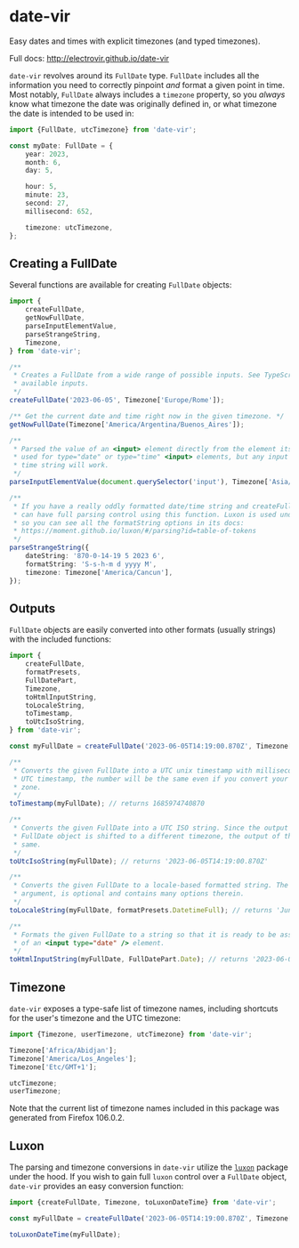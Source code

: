 # date-vir

Easy dates and times with explicit timezones (and typed timezones).

Full docs: http://electrovir.github.io/date-vir

`date-vir` revolves around its `FullDate` type. `FullDate` includes all the information you need to correctly pinpoint _and_ format a given point in time. Most notably, `FullDate` always includes a `timezone` property, so you _always_ know what timezone the date was originally defined in, or what timezone the date is intended to be used in:

<!-- example-link: src/readme-examples/full-date.example.ts -->

```TypeScript
import {FullDate, utcTimezone} from 'date-vir';

const myDate: FullDate = {
    year: 2023,
    month: 6,
    day: 5,

    hour: 5,
    minute: 23,
    second: 27,
    millisecond: 652,

    timezone: utcTimezone,
};
```

## Creating a FullDate

Several functions are available for creating `FullDate` objects:

<!-- example-link: src/readme-examples/full-date-creation.example.ts -->

```TypeScript
import {
    createFullDate,
    getNowFullDate,
    parseInputElementValue,
    parseStrangeString,
    Timezone,
} from 'date-vir';

/**
 * Creates a FullDate from a wide range of possible inputs. See TypeScript types for full details on
 * available inputs.
 */
createFullDate('2023-06-05', Timezone['Europe/Rome']);

/** Get the current date and time right now in the given timezone. */
getNowFullDate(Timezone['America/Argentina/Buenos_Aires']);

/**
 * Parsed the value of an <input> element directly from the element itself. This is intended to be
 * used for type="date" or type="time" <input> elements, but any input element with a valid date or
 * time string will work.
 */
parseInputElementValue(document.querySelector('input'), Timezone['Asia/Tokyo']);

/**
 * If you have a really oddly formatted date/time string and createFullDate does not suffice, you
 * can have full parsing control using this function. Luxon is used under the hood for this parsing,
 * so you can see all the formatString options in its docs:
 * https://moment.github.io/luxon/#/parsing?id=table-of-tokens
 */
parseStrangeString({
    dateString: '870-0-14-19 5 2023 6',
    formatString: 'S-s-h-m d yyyy M',
    timezone: Timezone['America/Cancun'],
});
```

## Outputs

`FullDate` objects are easily converted into other formats (usually strings) with the included functions:

<!-- example-link: src/readme-examples/full-date-conversions.example.ts -->

```TypeScript
import {
    createFullDate,
    formatPresets,
    FullDatePart,
    Timezone,
    toHtmlInputString,
    toLocaleString,
    toTimestamp,
    toUtcIsoString,
} from 'date-vir';

const myFullDate = createFullDate('2023-06-05T14:19:00.870Z', Timezone['America/Chicago']);

/**
 * Converts the given FullDate into a UTC unix timestamp with milliseconds. Since the output is a
 * UTC timestamp, the number will be the same even if you convert your FullDate to a different time
 * zone.
 */
toTimestamp(myFullDate); // returns 1685974740870

/**
 * Converts the given FullDate into a UTC ISO string. Since the output is in UTC, even if your
 * FullDate object is shifted to a different timezone, the output of this function will be the
 * same.
 */
toUtcIsoString(myFullDate); // returns '2023-06-05T14:19:00.870Z'

/**
 * Converts the given FullDate to a locale-based formatted string. The second argument, the options
 * argument, is optional and contains many options therein.
 */
toLocaleString(myFullDate, formatPresets.DatetimeFull); // returns 'June 5, 2023 at 9:19 AM CDT' in the en-us locale

/**
 * Formats the given FullDate to a string so that it is ready to be assigned to the value attribute
 * of an <input type="date" /> element.
 */
toHtmlInputString(myFullDate, FullDatePart.Date); // returns '2023-06-05'
```

## Timezone

`date-vir` exposes a type-safe list of timezone names, including shortcuts for the user's timezone and the UTC timezone:

<!-- example-link: src/readme-examples/timezones.example.ts -->

```TypeScript
import {Timezone, userTimezone, utcTimezone} from 'date-vir';

Timezone['Africa/Abidjan'];
Timezone['America/Los_Angeles'];
Timezone['Etc/GMT+1'];

utcTimezone;
userTimezone;
```

Note that the current list of timezone names included in this package was generated from Firefox 106.0.2.

## Luxon

The parsing and timezone conversions in `date-vir` utilize the [`luxon`](https://www.npmjs.com/luxon) package under the hood. If you wish to gain full `luxon` control over a `FullDate` object, `date-vir` provides an easy conversion function:

<!-- example-link: src/readme-examples/luxon-conversion.example.ts -->

```TypeScript
import {createFullDate, Timezone, toLuxonDateTime} from 'date-vir';

const myFullDate = createFullDate('2023-06-05T14:19:00.870Z', Timezone['America/Chicago']);

toLuxonDateTime(myFullDate);
```
